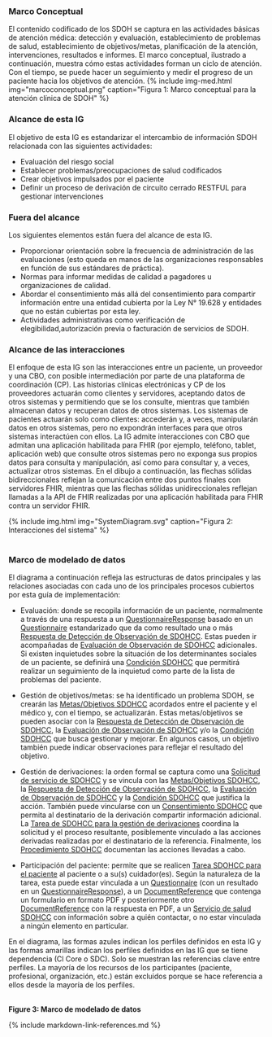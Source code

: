 ### Marco Conceptual

El contenido codificado de los SDOH se captura en las actividades básicas de atención médica: detección y evaluación, establecimiento de problemas de salud, establecimiento de objetivos/metas, planificación de la atención, intervenciones, resultados e informes. El marco conceptual, ilustrado a continuación, muestra cómo estas actividades forman un ciclo de atención. Con el tiempo, se puede hacer un seguimiento y medir el progreso de un paciente hacia los objetivos de atención.
{% include img-med.html img="marcoconceptual.png" caption="Figura 1: Marco conceptual para la atención clínica de SDOH" %}

### Alcance de esta IG

El objetivo de esta IG es estandarizar el intercambio de información SDOH relacionada con las siguientes actividades:

* Evaluación del riesgo social
* Establecer problemas/preocupaciones de salud codificados
* Crear objetivos impulsados por el paciente
* Definir un proceso de derivación de circuito cerrado RESTFUL para gestionar intervenciones

### Fuera del alcance

Los siguientes elementos están fuera del alcance de esta IG.

* Proporcionar orientación sobre la frecuencia de administración de las evaluaciones (esto queda en manos de las organizaciones responsables en función de sus estándares de práctica).
* Normas para informar medidas de calidad a pagadores u organizaciones de calidad.
* Abordar el consentimiento más allá del consentimiento para compartir información entre una entidad cubierta por la Ley N° 19.628 y entidades que no están cubiertas por esta ley.
* Actividades administrativas como verificación de elegibilidad,autorización previa o facturación de servicios de SDOH. 

### Alcance de las interacciones

El enfoque de esta IG son las interacciones entre un paciente, un proveedor y una CBO, con posible intermediación por parte de una plataforma de coordinación (CP). Las historias clínicas electrónicas y CP de los proveedores actuarán como clientes y servidores, aceptando datos de otros sistemas y permitiendo que se los consulte, mientras que también almacenan datos y recuperan datos de otros sistemas. Los sistemas de pacientes actuarán solo como clientes: accederán y, a veces, manipularán datos en otros sistemas, pero no expondrán interfaces para que otros sistemas interactúen con ellos. La IG admite interacciones con CBO que admitan una aplicación habilitada para FHIR (por ejemplo, teléfono, tablet, aplicación web) que consulte otros sistemas pero no exponga sus propios datos para consulta y manipulación, así como para consultar y, a veces, actualizar otros sistemas. En el dibujo a continuación, las flechas sólidas bidireccionales reflejan la comunicación entre dos puntos finales con servidores FHIR, mientras que las flechas sólidas unidireccionales reflejan llamadas a la API de FHIR realizadas por una aplicación habilitada para FHIR contra un servidor FHIR.

{% include img.html img="SystemDiagram.svg" caption="Figura 2: Interacciones del sistema" %}
<br>
<br>

### Marco de modelado de datos

El diagrama a continuación refleja las estructuras de datos principales y las relaciones asociadas con cada uno de los principales procesos cubiertos por esta guía de implementación: 

* Evaluación: donde se recopila información de un paciente, normalmente a través de una respuesta a un [QuestionnaireResponse](https://hl7.org/fhir/R4B/questionnaireresponse.html) basado en un [Questionnaire](https://hl7.org/fhir/R4B/questionnaire.html) estandarizado que da como resultado una o más [Respuesta de Detección de Observación de SDOHCC](StructureDefinition-SDOHCCObservationScreeninigResponseCL.html). Estas pueden ir acompañadas de [Evaluación de Observación de SDOHCC](StructureDefinition-SDOHCCObservacionAssessmentCL.html) adicionales. Si existen inquietudes sobre la situación de los determinantes sociales de un paciente, se definirá una [Condición SDOHCC](StructureDefinition-SDOHCCConditionCL.html) que permitirá realizar un seguimiento de la inquietud como parte de la lista de problemas del paciente. 

* Gestión de objetivos/metas: se ha identificado un problema SDOH, se crearán las [Metas/Objetivos SDOHCC](StructureDefinition-SDOHCCGoalCL.html) acordados entre el paciente y el médico y, con el tiempo, se actualizarán. Estas metas/objetivos se pueden asociar con la [Respuesta de Detección de Observación de SDOHCC](StructureDefinition-SDOHCCObservationScreeninigResponseCL.html), la [Evaluación de Observación de SDOHCC](StructureDefinition-SDOHCCObservacionAssessmentCL.html) y/o la [Condición SDOHCC](StructureDefinition-SDOHCCConditionCL.html) que busca gestionar y mejorar. En algunos casos, un objetivo también puede indicar observaciones para reflejar el resultado del objetivo.

* Gestión de derivaciones: la orden formal se captura como una [Solicitud de servicio de SDOHCC](StructureDefinition-SDOHCCServiceRequestCL.html) y se vincula con las [Metas/Objetivos SDOHCC](StructureDefinition-SDOHCCGoalCL.html), la [Respuesta de Detección de Observación de SDOHCC](StructureDefinition-SDOHCCObservationScreeninigResponseCL.html), la [Evaluación de Observación de SDOHCC](StructureDefinition-SDOHCCObservacionAssessmentCL.html) y la [Condición SDOHCC](StructureDefinition-SDOHCCConditionCL.html) que justifica la acción. También puede vincularse con un [Consentimiento SDOHCC](StructureDefinition-SDOHCCConsentCL.html) que permita al destinatario de la derivación compartir información adicional. La [Tarea de SDOHCC para la gestión de derivaciones](StructureDefinition-SDOHCCTaskForReferralManagementCL.html) coordina la solicitud y el proceso resultante, posiblemente vinculado a las acciones derivadas realizadas por el destinatario de la referencia. Finalmente, los [Procedimiento SDOHCC](StructureDefinition-SDOHCCProcedureCL.html) documentan las acciones llevadas a cabo. 

* Participación del paciente: permite que se realicen [Tarea SDOHCC para el paciente](StructureDefinition-SDOHCCTaskForPatientCL.html) al paciente o a su(s) cuidador(es). Según la naturaleza de la tarea, esta puede estar vinculada a un [Questionnaire](https://hl7.org/fhir/R4B/questionnaire.html) (con un resultado en un [QuestionnaireResponse](https://hl7.org/fhir/R4B/questionnaireresponse.html)), a un [DocumentReference](https://hl7.org/fhir/R4/documentreference.html) que contenga un formulario en formato PDF y posteriormente otro [DocumentReference](https://hl7.org/fhir/R4/documentreference.html) con la respuesta en PDF, a un [Servicio de salud SDOHCC](StructureDefinition-SDOHCCServiceRequestCL.html) con información sobre a quién contactar, o no estar vinculada a ningún elemento en particular.

En el diagrama, las formas azules indican los perfiles definidos en esta IG y las formas amarillas indican los perfiles definidos en las IG que se tiene dependencia (Cl Core o SDC). Solo se muestran las referencias clave entre perfiles. La mayoría de los recursos de los participantes (paciente, profesional, organización, etc.) están excluidos porque se hace referencia a ellos desde la mayoría de los perfiles.

<object data="FHIRModelingV2.svg" type="image/svg+xml"></object>
<br/>
**Figure 3: Marco de modelado de datos**


{% include markdown-link-references.md %}




